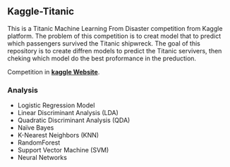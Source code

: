 ## Kaggle-Titanic

This is a Titanic Machine Learning From Disaster competition from  Kaggle platform. The problem of this competition is to creat model that to predict which passengers survived the Titanic shipwreck. The goal of this repository is to create diffren models to predict the Titanic servivers, then cheking which model do the best proformance in the preduction.

Competition in **[kaggle Website](https://www.kaggle.com/c/titanic)**.

### Analysis 
* Logistic Regression Model
* Linear Discriminant Analysis (LDA)
* Quadratic Discriminant Analysis (QDA)
* Naïve Bayes
* K-Nearest Neighbors (KNN)
* RandomForest
* Support Vector Machine (SVM)
* Neural Networks
